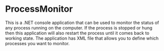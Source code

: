 ProcessMonitor
==============

This is a .NET console application that can be used to monitor the status of any process running on the computer. 
If the process is stopped or hung then this application will also restart the process until it comes back to working state.
The application has XML file that allows you to define which processes you want to monitor.
